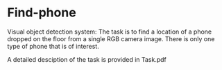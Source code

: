 # Find-phone

Visual object detection system: The task is to find a location of a phone dropped on the floor from a single RGB camera image. There is only one type of phone that is of interest.

A detailed desciption of the task is provided in Task.pdf
